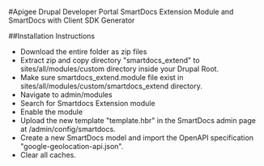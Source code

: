 #Apigee Drupal Developer Portal SmartDocs Extension Module and SmartDocs with Client SDK Generator


##Installation Instructions

* Download the entire folder as zip files
* Extract zip and copy directory "smartdocs_extend" to sites/all/modules/custom directory inside your Drupal Root.
* Make sure smartdocs_extend.module file exist in sites/all/modules/custom/smartdocs_extend directory.
* Navigate to admin/modules
* Search for Smartdocs Extension module
* Enable the module
* Upload the new template "template.hbr" in the SmartDocs admin page at /admin/config/smartdocs.
* Create a new SmartDocs model and import the OpenAPI specification "google-geolocation-api.json".
* Clear all caches.